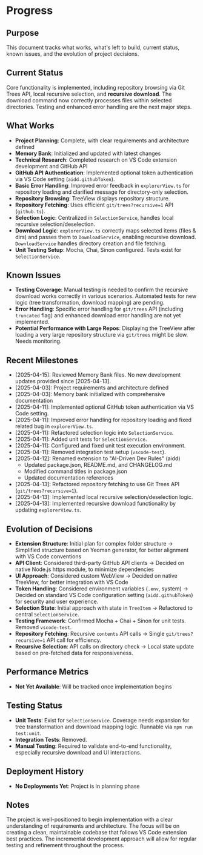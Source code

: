 # Progress

## Purpose

This document tracks what works, what's left to build, current status, known issues, and the evolution of project decisions.

## Current Status

Core functionality is implemented, including repository browsing via Git Trees API, local recursive selection, and **recursive download**. The download command now correctly processes files within selected directories. Testing and enhanced error handling are the next major steps.

## What Works

- **Project Planning**: Complete, with clear requirements and architecture defined
- **Memory Bank**: Initialized and updated with latest changes
- **Technical Research**: Completed research on VS Code extension development and GitHub API
- **GitHub API Authentication**: Implemented optional token authentication via VS Code setting (`aidd.githubToken`).
- **Basic Error Handling**: Improved error feedback in `explorerView.ts` for repository loading and clarified message for directory-only selection.
- **Repository Browsing**: TreeView displays repository structure.
- **Repository Fetching**: Uses efficient `git/trees?recursive=1` API (`github.ts`).
- **Selection Logic**: Centralized in `SelectionService`, handles local recursive selection/deselection.
- **Download Logic**: `explorerView.ts` correctly maps selected items (files & dirs) and passes them to `DownloadService`, enabling recursive download. `DownloadService` handles directory creation and file fetching.
- **Unit Testing Setup**: Mocha, Chai, Sinon configured. Tests exist for `SelectionService`.

## Known Issues

- **Testing Coverage**: Manual testing is needed to confirm the recursive download works correctly in various scenarios. Automated tests for new logic (tree transformation, download mapping) are pending.
- **Error Handling**: Specific error handling for `git/trees` API (including `truncated` flag) and enhanced download error handling are not yet implemented.
- **Potential Performance with Large Repos**: Displaying the TreeView after loading a very large repository structure via `git/trees` might be slow. Needs monitoring.

## Recent Milestones

- [2025-04-15]: Reviewed Memory Bank files. No new development updates provided since [2025-04-13].
- [2025-04-03]: Project requirements and architecture defined
- [2025-04-03]: Memory bank initialized with comprehensive documentation
- [2025-04-11]: Implemented optional GitHub token authentication via VS Code setting.
- [2025-04-11]: Improved error handling for repository loading and fixed related bug in `explorerView.ts`.
- [2025-04-11]: Refactored selection logic into `SelectionService`.
- [2025-04-11]: Added unit tests for `SelectionService`.
- [2025-04-11]: Configured and fixed unit test execution environment.
- [2025-04-11]: Removed integration test setup (`vscode-test`).
- [2025-04-12]: Renamed extension to "AI-Driven Dev Rules" (aidd)
  - Updated package.json, README.md, and CHANGELOG.md
  - Modified command titles in package.json
  - Updated documentation references
- [2025-04-13]: Refactored repository fetching to use Git Trees API (`git/trees?recursive=1`).
- [2025-04-13]: Implemented local recursive selection/deselection logic.
- [2025-04-13]: Implemented recursive download functionality by updating `explorerView.ts`.

## Evolution of Decisions

- **Extension Structure**: Initial plan for complex folder structure → Simplified structure based on Yeoman generator, for better alignment with VS Code conventions
- **API Client**: Considered third-party GitHub API clients → Decided on native Node.js https module, to minimize dependencies
- **UI Approach**: Considered custom WebView → Decided on native TreeView, for better integration with VS Code
- **Token Handling**: Considered environment variables (`.env`, system) → Decided on standard VS Code configuration setting (`aidd.githubToken`) for security and user experience.
- **Selection State**: Initial approach with state in `TreeItem` → Refactored to central `SelectionService`.
- **Testing Framework**: Confirmed Mocha + Chai + Sinon for unit tests. Removed `vscode-test`.
- **Repository Fetching**: Recursive `contents` API calls → Single `git/trees?recursive=1` API call for efficiency.
- **Recursive Selection**: API calls on directory check → Local state update based on pre-fetched data for responsiveness.

## Performance Metrics

- **Not Yet Available**: Will be tracked once implementation begins

## Testing Status

- **Unit Tests**: Exist for `SelectionService`. Coverage needs expansion for tree transformation and download mapping logic. Runnable via `npm run test:unit`.
- **Integration Tests**: Removed.
- **Manual Testing**: Required to validate end-to-end functionality, especially recursive download and UI interactions.

## Deployment History

- **No Deployments Yet**: Project is in planning phase

## Notes

The project is well-positioned to begin implementation with a clear understanding of requirements and architecture. The focus will be on creating a clean, maintainable codebase that follows VS Code extension best practices. The incremental development approach will allow for regular testing and refinement throughout the process.
